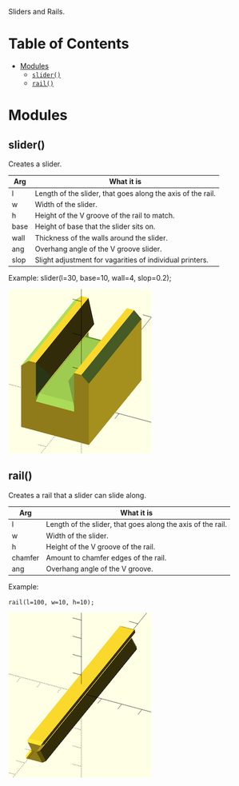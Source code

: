 Sliders and Rails.


# Table of Contents

- [Modules](#modules)
    - [`slider()`](#slider)
    - [`rail()`](#rail)



# Modules

## slider()
Creates a slider.

Arg   | What it is
----- | -------------------------
l     | Length of the slider, that goes along the axis of the rail.
w     | Width of the slider.
h     | Height of the V groove of the rail to match.
base  | Height of base that the slider sits on.
wall  | Thickness of the walls around the slider.
ang   | Overhang angle of the V groove slider.
slop  | Slight adjustment for vagarities of individual printers.

Example:
    slider(l=30, base=10, wall=4, slop=0.2);

![slider](slider.png)



## rail()
Creates a rail that a slider can slide along.

Arg     | What it is
------- | -------------------------
l       | Length of the slider, that goes along the axis of the rail.
w       | Width of the slider.
h       | Height of the V groove of the rail.
chamfer | Amount to chamfer edges of the rail.
ang     | Overhang angle of the V groove.

Example:

    rail(l=100, w=10, h=10);

![rail](rail.png)


